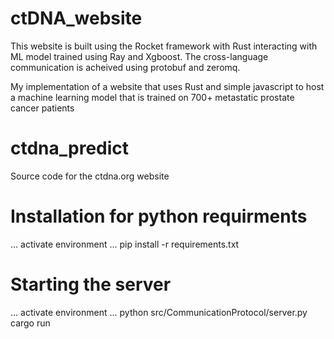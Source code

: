 # ctDNA_website
This website is built using the Rocket framework with Rust interacting with ML model trained using Ray and Xgboost. The cross-language communication is acheived using protobuf and zeromq.

My implementation of a website that uses Rust and simple javascript to host a machine learning model that is trained on 700+ metastatic prostate cancer patients

# ctdna_predict

Source code for the ctdna.org website

# Installation for python requirments

... activate environment ...
pip install -r requirements.txt

# Starting the server

... activate environment ...
python src/CommunicationProtocol/server.py
cargo run
